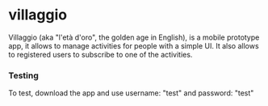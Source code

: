 # villaggio

Villaggio (aka "l'età d'oro", the golden age in English), is a mobile prototype app, it allows to manage activities for people with a simple UI.
It also allows to registered users to subscribe to one of the activities.

### Testing
To test, download the app and use username: "test" and password: "test"

